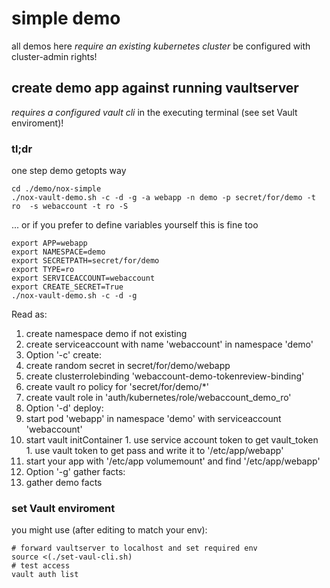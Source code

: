 # simple demo

all demos here *require an existing kubernetes cluster* be configured with cluster-admin rights!


## create demo app against running vaultserver

*requires a configured vault cli* in the executing terminal (see set Vault enviroment)!

### tl;dr
one step demo getopts way
```
cd ./demo/nox-simple
./nox-vault-demo.sh -c -d -g -a webapp -n demo -p secret/for/demo -t ro  -s webaccount -t ro -S 
```
... or if you prefer to define variables yourself this is fine too
```
export APP=webapp
export NAMESPACE=demo
export SECRETPATH=secret/for/demo
export TYPE=ro
export SERVICEACCOUNT=webaccount
export CREATE_SECRET=True
./nox-vault-demo.sh -c -d -g
```

Read as:
1. create namespace demo if not existing
1. create serviceaccount with name 'webaccount' in namespace 'demo'
1. Option '-c' create:
  1. create random secret in secret/for/demo/webapp
  1. create clusterrolebinding 'webaccount-demo-tokenreview-binding'
  1. create vault ro policy for 'secret/for/demo/\*'
  1. create vault role in 'auth/kubernetes/role/webaccount\_demo\_ro'
1. Option '-d' deploy:
  1. start pod 'webapp' in namespace 'demo' with serviceaccount 'webaccount'
  1. start vault initContainer
    1. use service account token to get vault_token
    1. use vault token to get pass and write it to '/etc/app/webapp'
  1. start your app with '/etc/app volumemount' and find '/etc/app/webapp'
1. Option '-g' gather facts:
  1. gather demo facts






### set Vault enviroment
you might use (after editing to match your env):

```
# forward vaultserver to localhost and set required env
source <(./set-vaul-cli.sh)
# test access
vault auth list
```


